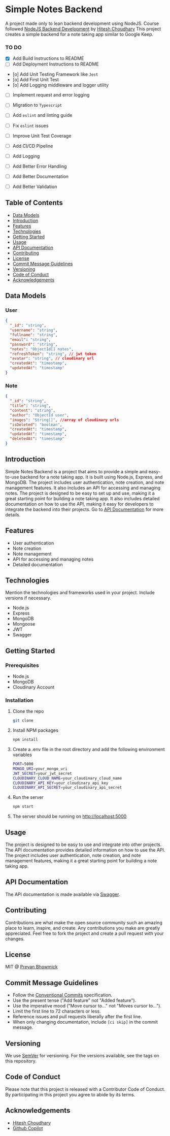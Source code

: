 # Simple Notes Backend

A project made only to lean backend development using NodeJS. Course followed [NodeJS Backend Development](https://www.youtube.com/playlist?list=PLu71SKxNbfoBGh_8p_NS-ZAh6v7HhYqHW) by [Hitesh Choudhary](https://www.youtube.com/@chaiaurcode)
This project creates a simple backend for a note taking app similar to Google Keep.

### TO DO

- [x] Add Build Instructions to README
- [ ] Add Deployment Instructions to README
- [o] Add Unit Testing Framework like `Jest`
- [o] Add First Unit Test
- [o] Add Logging middleware and logger utility
- [ ] Implement request and error logging
- [ ] Migration to `Typescript`
- [ ] Add `eslint` and linting guide
- [ ] Fix `eslint` issues

- [ ] Improve Unit Test Coverage
- [ ] Add CI/CD Pipeline
- [ ] Add Logging
- [ ] Add Better Error Handling
- [ ] Add Better Documentation
- [ ] Add Better Validation

## Table of Contents

- [Data Models](#data-models)
- [Introduction](#introduction)
- [Features](#features)
- [Technologies](#technologies)
- [Getting Started](#getting-started)
- [Usage](#usage)
- [API Documentation](#api-documentation)
- [Contributing](#contributing)
- [License](#license)
- [Commit Message Guidelines](#commit-message-guidelines)
- [Versioning](#versioning)
- [Code of Conduct](#code-of-conduct)
- [Acknowledgements](#acknowledgements)

## Data Models

### User

```json
{
  "_id": "string",
  "username": "string",
  "fullname": "string",
  "email": "string",
  "password": "string",
  "notes": "ObjectId[] notes",
  "refreshToken": "string", // jwt token
  "avatar": "string", // cloudinary url
  "createdAt": "timestamp",
  "updatedAt": "timestamp"
}
```

### Note

```json
{
  "_id": "string",
  "title": "string",
  "content": "string",
  "author": "ObjectId user",
  "images": "String[]", //array of cloudinary urls
  "isDeleted": "boolean",
  "createdAt": "timestamp",
  "updatedAt": "timestamp",
  "deletedAt": "timestamp"
}
```

## Introduction

Simple Notes Backend is a project that aims to provide a simple and easy-to-use backend for a note taking app. It is built using Node.js, Express, and MongoDB. The project includes user authentication, note creation, and note management features. It also includes an API for accessing and managing notes. The project is designed to be easy to set up and use, making it a great starting point for building a note taking app. It also includes detailed documentation on how to use the API, making it easy for developers to integrate the backend into their projects. Go to [API Documentation](#api-documentation) for more details.

## Features

- User authentication
- Note creation
- Note management
- API for accessing and managing notes
- Detailed documentation

## Technologies

Mention the technologies and frameworks used in your project. Include versions if necessary.

- Node.js
- Express
- MongoDB
- Mongoose
- JWT
- Swagger

## Getting Started

### Prerequisites

- Node.js
- MongoDB
- Cloudinary Account

### Installation

1. Clone the repo
   ```sh
   git clone
   ```
2. Install NPM packages
   ```sh
   npm install
   ```
3. Create a .env file in the root directory and add the following environment variables
   ```sh
   PORT=5000
   MONGO_URI=your_mongo_uri
   JWT_SECRET=your_jwt_secret
   CLOUDINARY_CLOUD_NAME=your_cloudinary_cloud_name
   CLOUDINARY_API_KEY=your_cloudinary_api_key
   CLOUDINARY_API_SECRET=your_cloudinary_api_secret
   ```
4. Run the server
   ```sh
   npm start
   ```
5. The server should be running on [http://localhost:5000](http://localhost:5000)

## Usage

The project is designed to be easy to use and integrate into other projects. The API documentation provides detailed information on how to use the API. The project includes user authentication, note creation, and note management features, making it a great starting point for building a note taking app.

## API Documentation

The API documentation is made available via [Swagger](https://localhost:5000/swagger).

## Contributing

Contributions are what make the open source community such an amazing place to learn, inspire, and create. Any contributions you make are greatly appreciated. Feel free to fork the project and create a pull request with your changes.

## License

MIT @ [Preyan Bhowmick](github.com/preyan)

## Commit Message Guidelines

- Follow the [Conventional Commits](https://www.conventionalcommits.org/en/v1.0.0/) specification.
- Use the present tense ("Add feature" not "Added feature").
- Use the imperative mood ("Move cursor to..." not "Moves cursor to...").
- Limit the first line to 72 characters or less.
- Reference issues and pull requests liberally after the first line.
- When only changing documentation, include `[ci skip]` in the commit message.

## Versioning

We use [SemVer](http://semver.org/) for versioning. For the versions available, see the tags on this repository.

## Code of Conduct

Please note that this project is released with a Contributor Code of Conduct. By participating in this project you agree to abide by its terms.

## Acknowledgements

- [Hitesh Choudhary](https://www.youtube.com/@chaiaurcode)
- [Github Copilot](https://copilot.github.com/)
